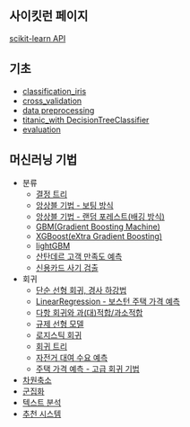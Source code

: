 ## 사이킷런 페이지
[scikit-learn API](https://scikit-learn.org/stable/modules/classes.html)

## 기초
- [classification_iris](https://github.com/rbdus0715/kaggle/blob/main/study/sklearn/classification_iris.ipynb)
- [cross_validation](https://github.com/rbdus0715/kaggle/blob/main/study/sklearn/cross_validation.ipynb)
- [data preprocessing](https://github.com/rbdus0715/kaggle/blob/main/study/sklearn/data_preprocessing.ipynb)
- [titanic_with DecisionTreeClassifier](https://github.com/rbdus0715/Machine-Learning/blob/main/study/sklearn/titanic_sklearn.ipynb)
- [evaluation](https://github.com/rbdus0715/Machine-Learning/blob/main/study/sklearn/evaluation.ipynb)

## 머신러닝 기법
- 분류
  - [결정 트리](https://github.com/rbdus0715/Machine-Learning/blob/main/study/sklearn/decision_tree.ipynb)
  - [앙상블 기법 - 보팅 방식](https://github.com/rbdus0715/Machine-Learning/blob/main/study/sklearn/ensemble_learning.ipynb)
  - [앙상블 기법 - 랜덤 포레스트(배깅 방식)](https://github.com/rbdus0715/Machine-Learning/blob/main/study/sklearn/random_forest.ipynb)
  - [GBM(Gradient Boosting Machine)](https://github.com/rbdus0715/Machine-Learning/blob/main/study/sklearn/Gradient_Boosting_Machine.ipynb)
  - [XGBoost(eXtra Gradient Boosting)](https://github.com/rbdus0715/Machine-Learning/blob/main/study/sklearn/eXtra_Gradient_Boost.ipynb)
  - [lightGBM](https://github.com/rbdus0715/Machine-Learning/blob/main/study/sklearn/Light_GBM.ipynb)
  - [산탄데르 고객 만족도 예측](https://github.com/rbdus0715/Machine-Learning/blob/main/study/sklearn/santander_customer_satisfaction.ipynb)
  - [신용카드 사기 검출](https://github.com/rbdus0715/Machine-Learning/blob/main/study/sklearn/creditcard_fraud.ipynb)
- 회귀
  - [단순 선형 회귀, 경사 하강법](https://github.com/rbdus0715/Machine-Learning/blob/main/study/sklearn/regression.ipynb)
  - [LinearRegression - 보스턴 주택 가격 예측](https://github.com/rbdus0715/Machine-Learning/blob/main/study/sklearn/boston.ipynb)
  - [다항 회귀와 과(대)적합/과소적합]()
  - [규제 선형 모델]()
  - [로지스틱 회귀]()
  - [회귀 트리]()
  - [자전거 대여 수요 예측]()
  - [주택 가격 예측 - 고급 회귀 기법]()
- [차원축소]()
- [군집화]()
- [텍스트 분석]()
- [추천 시스템]()
